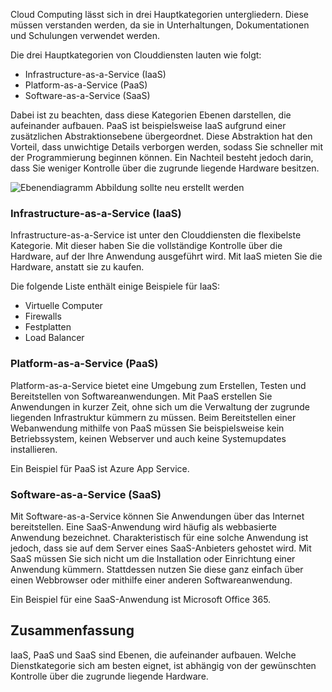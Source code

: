 Cloud Computing lässt sich in drei Hauptkategorien untergliedern. Diese müssen verstanden werden, da sie in Unterhaltungen, Dokumentationen und Schulungen verwendet werden.

Die drei Hauptkategorien von Clouddiensten lauten wie folgt:

- Infrastructure-as-a-Service (IaaS)
- Platform-as-a-Service (PaaS)
- Software-as-a-Service (SaaS)

Dabei ist zu beachten, dass diese Kategorien Ebenen darstellen, die aufeinander aufbauen. PaaS ist beispielsweise IaaS aufgrund einer zusätzlichen Abstraktionsebene übergeordnet. Diese Abstraktion hat den Vorteil, dass unwichtige Details verborgen werden, sodass Sie schneller mit der Programmierung beginnen können. Ein Nachteil besteht jedoch darin, dass Sie weniger Kontrolle über die zugrunde liegende Hardware besitzen.

![Ebenendiagramm](../media-drafts/5-layer-diagram.jpg) Abbildung sollte neu erstellt werden

### <a name="infrastructure-as-a-service-iaas"></a>Infrastructure-as-a-Service (IaaS)

Infrastructure-as-a-Service ist unter den Clouddiensten die flexibelste Kategorie. Mit dieser haben Sie die vollständige Kontrolle über die Hardware, auf der Ihre Anwendung ausgeführt wird. Mit IaaS mieten Sie die Hardware, anstatt sie zu kaufen.

Die folgende Liste enthält einige Beispiele für IaaS:

- Virtuelle Computer
- Firewalls
- Festplatten
- Load Balancer

### <a name="platform-as-a-service-paas"></a>Platform-as-a-Service (PaaS)

Platform-as-a-Service bietet eine Umgebung zum Erstellen, Testen und Bereitstellen von Softwareanwendungen. Mit PaaS erstellen Sie Anwendungen in kurzer Zeit, ohne sich um die Verwaltung der zugrunde liegenden Infrastruktur kümmern zu müssen. Beim Bereitstellen einer Webanwendung mithilfe von PaaS müssen Sie beispielsweise kein Betriebssystem, keinen Webserver und auch keine Systemupdates installieren. 

Ein Beispiel für PaaS ist Azure App Service.

### <a name="software-as-a-service-saas"></a>Software-as-a-Service (SaaS)

Mit Software-as-a-Service können Sie Anwendungen über das Internet bereitstellen. Eine SaaS-Anwendung wird häufig als webbasierte Anwendung bezeichnet. Charakteristisch für eine solche Anwendung ist jedoch, dass sie auf dem Server eines SaaS-Anbieters gehostet wird. Mit SaaS müssen Sie sich nicht um die Installation oder Einrichtung einer Anwendung kümmern. Stattdessen nutzen Sie diese ganz einfach über einen Webbrowser oder mithilfe einer anderen Softwareanwendung. 

Ein Beispiel für eine SaaS-Anwendung ist Microsoft Office 365.

## <a name="summary"></a>Zusammenfassung

IaaS, PaaS und SaaS sind Ebenen, die aufeinander aufbauen. Welche Dienstkategorie sich am besten eignet, ist abhängig von der gewünschten Kontrolle über die zugrunde liegende Hardware.
